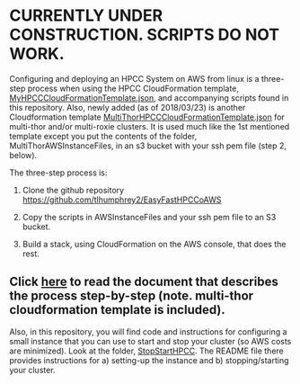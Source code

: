 # CURRENTLY UNDER CONSTRUCTION. SCRIPTS DO NOT WORK.

Configuring and deploying an HPCC System on AWS from linux is a three-step process when using the HPCC CloudFormation template, [MyHPCCCloudFormationTemplate.json](MyHPCCCloudFormationTemplate.json), and accompanying scripts found in this repository. Also, newly added (as of 2018/03/23) is another Cloudformation template [MultiThorHPCCCloudFormationTemplate.json](MultiThorHPCCCloudFormationTemplate.json) for multi-thor and/or multi-roxie clusters. It is used much like the 1st mentioned template except you put the contents of the folder, MultiThorAWSInstanceFiles, in an s3 bucket with your ssh pem file (step 2, below).

The three-step process is:

1.  Clone the github repository https://github.com/tlhumphrey2/EasyFastHPCCoAWS

2.  Copy the scripts in AWSInstanceFiles and your ssh pem file to an S3 bucket.

3.  Build a stack, using CloudFormation on the AWS console, that does the rest.

## Click [here](Documentation/EasyFastHPCCOnAWSLinux.pdf) to read the document that describes the process step-by-step (note. multi-thor cloudformation template is included).

Also, in this repository, you will find code and instructions for configuring a small instance that you can use to start and stop your cluster (so AWS costs are minimized). Look at the folder, [StopStartHPCC](StopStartHPCC). The README file there provides instructions for a) setting-up the instance and b) stopping/starting your cluster.
